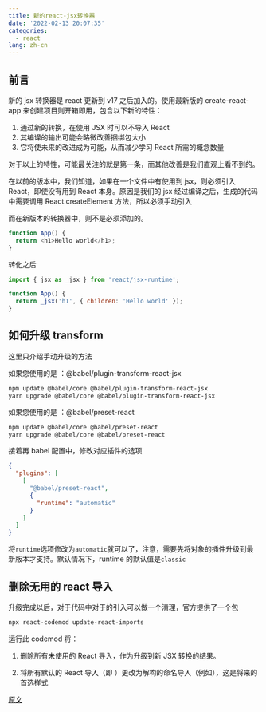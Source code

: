 ```yaml
---
title: 新的react-jsx转换器
date: '2022-02-13 20:07:35'
categories:
  - react
lang: zh-cn
---
```


## 前言

新的 jsx 转换器是 react 更新到 v17 之后加入的。使用最新版的 create-react-app 来创建项目则开箱即用，包含以下新的特性：

1. 通过新的转换，在使用 JSX 时可以不导入 React
2. 其编译的输出可能会略微改善捆绑包大小
3. 它将使未来的改进成为可能，从而减少学习 React 所需的概念数量

对于以上的特性，可能最关注的就是第一条，而其他改善是我们直观上看不到的。

在以前的版本中，我们知道，如果在一个文件中有使用到 jsx，则必须引入 React，即使没有用到 React 本身。原因是我们的 jsx 经过编译之后，生成的代码中需要调用 React.createElement 方法，所以必须手动引入

而在新版本的转换器中，则不是必须添加的。

<!-- more -->

```js
function App() {
  return <h1>Hello world</h1>;
}
```

转化之后

```js
import { jsx as _jsx } from 'react/jsx-runtime';

function App() {
  return _jsx('h1', { children: 'Hello world' });
}
```

## 如何升级 transform

这里只介绍手动升级的方法

如果您使用的是 ：@babel/plugin-transform-react-jsx

```bash
npm update @babel/core @babel/plugin-transform-react-jsx
yarn upgrade @babel/core @babel/plugin-transform-react-jsx
```

如果您使用的是 ：@babel/preset-react

```bash
npm update @babel/core @babel/preset-react
yarn upgrade @babel/core @babel/preset-react
```

接着再 babel 配置中，修改对应插件的选项

```json
{
  "plugins": [
    [
      "@babel/preset-react",
      {
        "runtime": "automatic"
      }
    ]
  ]
}
```

将`runtime`选项修改为`automatic`就可以了，注意，需要先将对象的插件升级到最新版本才支持。默认情况下，runtime 的默认值是`classic`

## 删除无用的 react 导入

升级完成以后，对于代码中对于的引入可以做一个清理，官方提供了一个包

```bash
npx react-codemod update-react-imports
```

运行此 codemod 将：

1. 删除所有未使用的 React 导入，作为升级到新 JSX 转换的结果。

2. 将所有默认的 React 导入（即 ）更改为解构的命名导入（例如），这是将来的首选样式

[原文](https://reactjs.org/blog/2020/09/22/introducing-the-new-jsx-transform.html)
